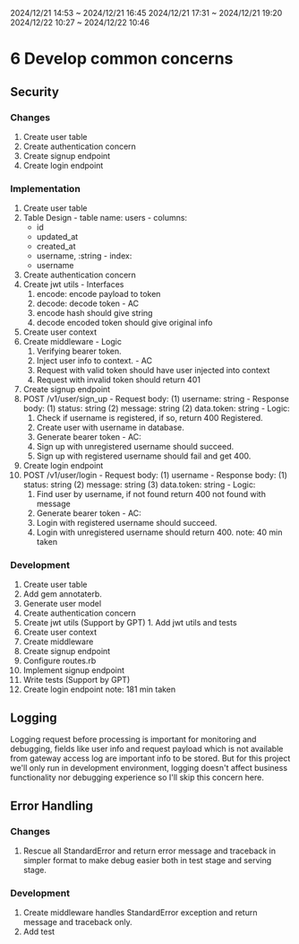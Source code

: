 

2024/12/21 14:53 ~ 2024/12/21 16:45
2024/12/21 17:31 ~ 2024/12/21 19:20
2024/12/22 10:27 ~ 2024/12/22 10:46
# 6 Develop common concerns

## Security

### Changes
1. Create user table
2. Create authentication concern
3. Create signup endpoint
4. Create login endpoint

### Implementation
1. Create user table
  1. Table Design
    - table name: users
    - columns:
      - id
      - updated_at
      - created_at
      - username, :string
    - index:
      - username
2. Create authentication concern
  1. Create jwt utils
    - Interfaces
      1. encode: encode payload to token
      2. decode: decode token
    - AC
      1. encode hash should give string
      2. decode encoded token should give original info
  2. Create user context
  3. Create middleware
    - Logic
      1. Verifying bearer token.
      2. Inject user info to context.
    - AC
      1. Request with valid token should have user injected into context
      2. Request with invalid token should return 401
3. Create signup endpoint
  1. POST /v1/user/sign_up
    - Request body: (1) username: string
    - Response body: (1) status: string (2) message: string (2) data.token: string
    - Logic:
      1. Check if username is registered, if so, return 400 Registered.
      2. Create user with username in database.
      3. Generate bearer token
    - AC:
      1. Sign up with unregistered username should succeed.
      2. Sign up with registered username should fail and get 400.
4. Create login endpoint
  1. POST /v1/user/login
    - Request body: (1) username
    - Response body: (1) status: string (2) message: string (3) data.token: string
    - Logic:
      1. Find user by username, if not found return 400 not found with message
      2. Generate bearer token
    - AC:
      1. Login with registered username should succeed.
      2. Login with unregistered username should return 400.
note: 40 min taken

### Development
1. Create user table
  1. Add gem annotaterb.
  2. Generate user model
2. Create authentication concern
  1. Create jwt utils (Support by GPT)
    1. Add jwt utils and tests
  2. Create user context
  3. Create middleware
3. Create signup endpoint
  1. Configure routes.rb
  2. Implement signup endpoint
  3. Write tests (Support by GPT)
4. Create login endpoint
note: 181 min taken

## Logging

Logging request before processing is important for monitoring and
debugging, fields like user info and request payload which is not available
from gateway access log are important info to be stored.
But for this project we'll only run in development environment, logging doesn't
affect business functionality nor debugging experience so I'll skip this concern
here.

## Error Handling

### Changes
1. Rescue all StandardError and return error message and traceback in simpler
format to make debug easier both in test stage and serving stage.

### Development
1. Create middleware handles StandardError exception and return message and
traceback only.
2. Add test